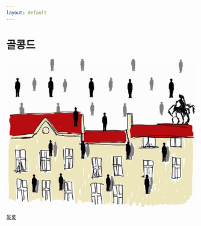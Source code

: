 ```yaml
---
layout: default
---
```

# 골콩드

![1](./golconda.jpg)

<div class="pagination">
  <a href="{{ '/List/BP/bp.html' | relative_url }}" class="prev-button">목록</a>
</div>